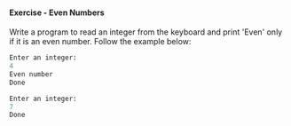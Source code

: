 #### Exercise - Even Numbers

Write a program to read an integer from the keyboard and print 'Even' only if it is an even number. Follow the example below:
```python
Enter an integer:
4
Even number
Done
```

```python
Enter an integer:
7
Done
```